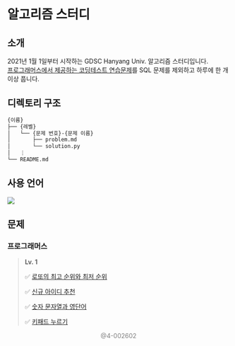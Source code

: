 # 알고리즘 스터디

## 소개
2021년 1월 1일부터 시작하는 GDSC Hanyang Univ. 알고리즘 스터디입니다.  
[프로그래머스에서 제공하는 코딩테스트 연습문제](https://programmers.co.kr/learn/challenges)를 SQL 문제를 제외하고 하루에 한 개 이상 풉니다.

## 디렉토리 구조
```bash
{이름}
├── {레벨}
│   └── {문제 번호}-{문제 이름}
│       ├── problem.md
│       └── solution.py
│   ⋮
└── README.md
```

## 사용 언어
<img src="https://img.shields.io/badge/Python3-blue?style=flat&logo=Python&logoColor=white"/></a>

## 문제
### 프로그래머스
>**Lv. 1**
> 
> 
> ✅ [로또의 최고 순위와 최저 순위](https://github.com/Google-Developer-Student-Club-Hanyang/Algorithm/tree/master/설유민/Lv.1/77484-로또의%20최고%20순위와%20최저%20순위) 
> 
> ✅ [신규 아이디 추천](https://github.com/Google-Developer-Student-Club-Hanyang/Algorithm/tree/master/설유민/Lv.1/72410-신규%20아이디%20추천)
> 
> ✅ [숫자 문자열과 영단어](https://github.com/Google-Developer-Student-Club-Hanyang/Algorithm/tree/master/설유민/Lv.1/81301-숫자%20문자열과%20영단어)
> 
> ✅ [키패드 누르기](https://github.com/Google-Developer-Student-Club-Hanyang/Algorithm/tree/master/설유민/Lv.1/67256-키패드%20누르기)

<div style="color: gray" align=center>@4-002602</div>
